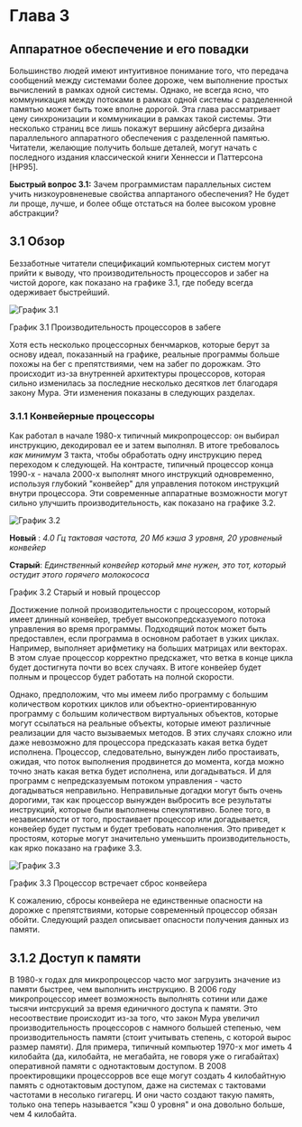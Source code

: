 # Глава 3

## Аппаратное обеспечение и его повадки

Большинство людей имеют интуитивное понимание того, что передача сообщений между системами более дороже, чем выполнение простых вычислений в рамках одной системы. Однако, не всегда ясно, что коммуникация между потоками в рамках одной системы с разделенной памятью может быть тоже вполне дорогой. Эта глава рассматривает цену синхронизации и коммуникации в рамках такой системы. Эти несколько страниц все лишь покажут вершину айсберга дизайна параллельного аппаратного обеспечения с разделенной памятью. Читатели, желающие получить больше деталей, могут начать с последного издания классической книги Хеннесси и Паттерсона [HP95].

**Быстрый вопрос 3.1:**  Зачем программистам параллельных систем учить низкоуровненевые свойства аппартаного обеспечения? Не будет ли проще, лучше, и более обще отстаться на более высоком уровне абстракции?

## 3.1 Обзор

Беззаботные читатели спецификаций компьютерных систем могут прийти к выводу, что производительность процессоров и забег на чистой дороге, как показано на графике 3.1, где победу всегда одерживает быстрейший.

![График 3.1](../master/cartoons/trackmeet.png?raw=true)

График 3.1 Производительность процессоров в забеге

Хотя есть несколько процессорных бенчмарков, которые берут за основу идеал, показанный на графике, реальные программы больше похожы на бег с препятствиями, чем на забег по дорожкам. Это происходит из-за внутренней архитектуры процессоров, которая сильно изменилась за последние несколько десятков лет благодаря закону Мура. Эти изменения показаны в следующих разделах.

### 3.1.1 Конвейерные процессоры

Как работал в начале 1980-х типичный микропроцессор: он выбирал инструкцию, декодировал ее и затем выполнял. В итоге требовалось *как минимум* 3 такта, чтобы обработать одну инструкцию перед переходом к следующей. На контрасте, типичный процессор конца 1990-х - начала 2000-х выполнят много инструкций одновременно, используя глубокий "конвейер" для управления потоком инструкций внутри процессора. Эти современные аппаратные возможности могут сильно улучшить производительность, как показано на графике 3.2.

![График 3.2](../master/cartoons/old_man_and_brat.png?raw=true)

**Новый** : *4.0 Гц тактовая частота, 20 Мб кэша 3 уровня, 20 уровненый конвейер*

**Старый**: *Единственный конвейер который мне нужен, это тот, который остудит этого горячего молокососа*

График 3.2 Старый и новый процессор

Достижение полной производительности с процессором, который имеет длинный конвейер, требует высокопредсказуемого потока управления во время программы. Подходящий поток может быть предоставлен, если программа в основном работает в узких циклах. Например, выполняет арифметику на больших матрицах или векторах. В этом слуае процессор корректно предскажет, что ветка в конце цикла будет достигнута почти во всех случаях. В итоге конвейер будет полным и процессор будет работать на полной скорости.

Однако, предположим, что мы имеем либо программу с большим количеством коротких циклов или объектно-ориентированную программу с большим количеством виртуальных объектов, которые могут ссылаться на реальные объекты, которые имеют различные реализации для часто вызываемых методов. В этих случаях сложно или даже невозможно для процессора предсказать какая ветка будет исполнена. Процессор, следовательно, вынужден либо простаивать, ожидая, что поток выполнения продвинется до момента, когда можно точно знать какая ветка будет исполнена, или догадываться. И для программ с непредсказуемым потоком управления - часто догадываться неправильно. Неправильные догадки могут быть очень дорогими, так как процессор вынужден выбросить все результаты инструкций, которые были выполнены спекулятивно. Более того, в независимости от того, простаивает процессор или догадывается, конвейер будет пустым и будет требовать наполнения. Это приведет к простоям, которые могут значительно уменьшить производительность, как ярко показано на графике 3.3. 

![График 3.3](../master/cartoons/pipeline.png?raw=true)

График 3.3 Процессор встречает сброс конвейера

К сожалению, сбросы конвейера не единственные опасности на дорожке с препятствиями, которые современный процессор обязан обойти. Следующий раздел описывает опасности получения данных из памяти.

## 3.1.2 Доступ к памяти

В 1980-х годах для микропроцессор часто мог загрузить значение из памяти быстрее, чем выполнить инструкцию. В 2006 году микропроцессор имеет возможность выполнять сотини или даже тысячи интсрукций за время единичного доступа к памяти. Это несоотвествие происходит из-за того, что закон Мура увеличил производительность процессоров с намного большей степенью, чем производительность памяти (стоит учитывать степень, с которой вырос размер памяти). Для примера, типичный компьютер 1970-x мог иметь 4 килобайта (да, килобайта, не мегабайта, не говоря уже о гигабайтах) оперативной памяти с однотактовым доступом. В 2008 проектировщики процессорров все еще могут создать 4 килобайтную память с однотактовым доступом, даже на системах с тактовами частотами в несолько гигагерц. И они часто создают такую память, только она теперь называется "кэш 0 уровня" и она довольно больше, чем 4 килобайта.
